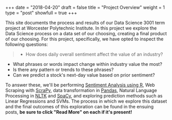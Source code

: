 +++
date = "2018-04-20"
draft = false
title = "Project Overview"
weight = 1
type = "post"
showfull = true
+++

This site documents the process and results of our Data Science 3001 term project at Worcester Polytechnic Institute. In this project we explore the Data Science process on a data set of our choosing, creating a final product of our choosing. For this project, specifically, we have opted to inspect the following questions:

> - How does daily overall sentiment affect the value of an industry?
- What phrases or words impact change within industry value the most?
- Is there any pattern or trends to these phrases?
- Can we predict a stock's next-day value based on prior sentiment?

To answer these, we'll be performing [Sentiment Analysis using R](https://cran.r-project.org/web/packages/SentimentAnalysis/SentimentAnalysis.pdf), Web Scraping with [ScraPy](https://scrapy.org/), data transformation in [Pandas](https://pandas.pydata.org/), Natural Language Processing in [NLTK](https://www.nltk.org/) and [SpaCy](https://spacy.io/), and exploring prediction methods such as Linear Regressions and SVMs. The process in which we explore this dataset and the final outcomes of this exploration can be found in the ensuing posts, **be sure to click "Read More" on each if it's present!**